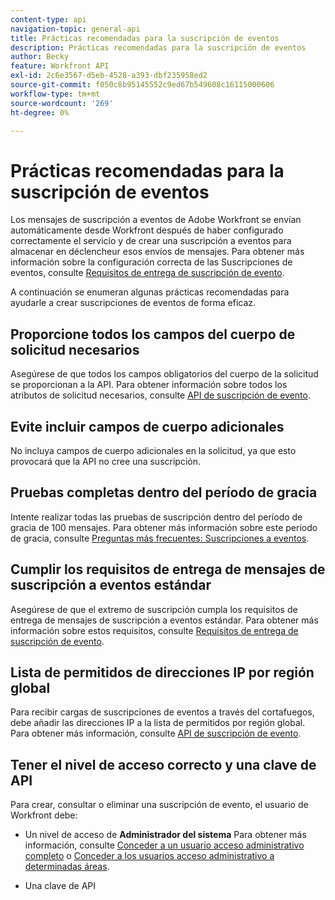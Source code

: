 ```yaml
---
content-type: api
navigation-topic: general-api
title: Prácticas recomendadas para la suscripción de eventos
description: Prácticas recomendadas para la suscripción de eventos
author: Becky
feature: Workfront API
exl-id: 2c6e3567-d5eb-4528-a393-dbf235958ed2
source-git-commit: f050c8b95145552c9ed67b549608c16115000606
workflow-type: tm+mt
source-wordcount: '269'
ht-degree: 0%

---
```



# Prácticas recomendadas para la suscripción de eventos

Los mensajes de suscripción a eventos de Adobe Workfront se envían automáticamente desde Workfront después de haber configurado correctamente el servicio y de crear una suscripción a eventos para almacenar en déclencheur esos envíos de mensajes. Para obtener más información sobre la configuración correcta de las Suscripciones de eventos, consulte [Requisitos de entrega de suscripción de evento](../../wf-api/general/setup-event-sub-endpoint.md).


A continuación se enumeran algunas prácticas recomendadas para ayudarle a crear suscripciones de eventos de forma eficaz.

## Proporcione todos los campos del cuerpo de solicitud necesarios

Asegúrese de que todos los campos obligatorios del cuerpo de la solicitud se proporcionan a la API. Para obtener información sobre todos los atributos de solicitud necesarios, consulte [API de suscripción de evento](../../wf-api/general/event-subs-api.md).

## Evite incluir campos de cuerpo adicionales

No incluya campos de cuerpo adicionales en la solicitud, ya que esto provocará que la API no cree una suscripción.

## Pruebas completas dentro del período de gracia

Intente realizar todas las pruebas de suscripción dentro del período de gracia de 100 mensajes. Para obtener más información sobre este período de gracia, consulte [Preguntas más frecuentes: Suscripciones a eventos](../../wf-api/general/event-subs-faq.md).

## Cumplir los requisitos de entrega de mensajes de suscripción a eventos estándar

Asegúrese de que el extremo de suscripción cumpla los requisitos de entrega de mensajes de suscripción a eventos estándar. Para obtener más información sobre estos requisitos, consulte [Requisitos de entrega de suscripción de evento](../../wf-api/general/setup-event-sub-endpoint.md).

## Lista de permitidos de direcciones IP por región global

Para recibir cargas de suscripciones de eventos a través del cortafuegos, debe añadir las direcciones IP a la lista de permitidos por región global. Para obtener más información, consulte [API de suscripción de evento](../../wf-api/general/event-subs-api.md).

## Tener el nivel de acceso correcto y una clave de API

Para crear, consultar o eliminar una suscripción de evento, el usuario de Workfront debe:

* Un nivel de acceso de **Administrador del sistema**
Para obtener más información, consulte [Conceder a un usuario acceso administrativo completo](../../administration-and-setup/add-users/configure-and-grant-access/grant-a-user-full-administrative-access.md) o [Conceder a los usuarios acceso administrativo a determinadas áreas](../../administration-and-setup/add-users/configure-and-grant-access/grant-users-admin-access-certain-areas.md).

* Una clave de API

   <!--
  <p data-mc-conditions="QuicksilverOrClassic.Draft mode">To learn more, see .</p>
  -->
